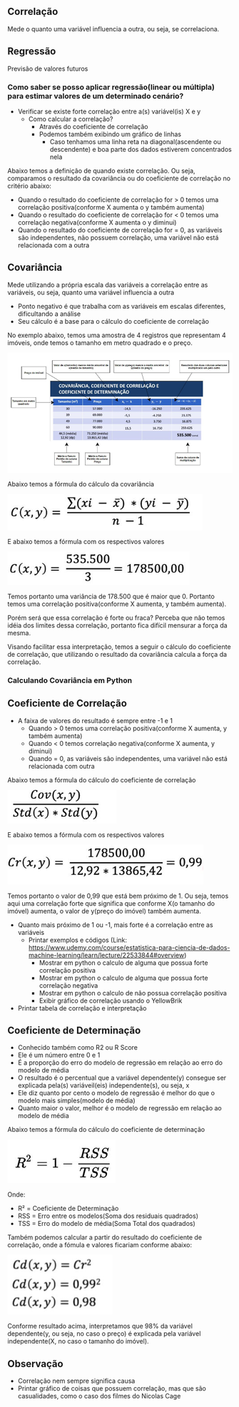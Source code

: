 ## Correlação

Mede o quanto uma variável influencia a outra, ou seja, se correlaciona.

## Regressão
Previsão de valores futuros
	
### Como saber se posso aplicar regressão(linear ou múltipla) para estimar valores de um determinado cenário?
- Verificar se existe forte correlação entre a(s) variável(is) X e y
  - Como calcular a correlação?
    - Através do coeficiente de correlação
    - Podemos também exibindo um gráfico de linhas
      - Caso tenhamos uma linha reta na diagonal(ascendente ou descendente) e boa parte dos dados estiverem concentrados nela			

Abaixo temos a definição de quando existe correlação. Ou seja, comparamos o resultado da covariância ou do coeficiente de correlação no critério abaixo:
- Quando o resultado do coeficiente de correlação for > 0 temos uma correlação positiva(conforme X aumenta o y também aumenta)
- Quando o resultado do coeficiente de correlação for < 0 temos uma correlação negativa(conforme X aumenta o y diminui)
- Quando o resultado do coeficiente de correlação for = 0, as variáveis são independentes, não possuem correlação, uma variável não está relacionada com a outra

## Covariância
Mede utilizando a própria escala das variáveis a correlação entre as variáveis, ou seja, quanto uma variável influencia a outra
- Ponto negativo é que trabalha com as variáveis em escalas diferentes, dificultando a análise
- Seu cálculo é a base para o cálculo do coeficiente de correlação

No exemplo abaixo, temos uma amostra de 4 registros que representam 4 imóveis, onde temos o tamanho em metro quadrado e o preço.

![](https://github.com/carloshfmaciel/datascience/blob/master/conceitos/images/tabela_covariancia.jpg)

Abaixo temos a fórmula do cálculo da covariância

![](https://github.com/carloshfmaciel/datascience/blob/master/conceitos/images/calc_form_variancia.jpg)

E abaixo temos a fórmula com os respectivos valores

![](https://github.com/carloshfmaciel/datascience/blob/master/conceitos/images/calc_form_variancia_com_valores.jpg)

Temos portanto uma variância de 178.500 que é maior que 0. Portanto temos uma correlação positiva(conforme X aumenta, y também aumenta). 

Porém será que essa correlação é forte ou fraca? Perceba que não temos idéia dos limites dessa correlação, portanto fica difícil mensurar a força da mesma.

Visando facilitar essa interpretação, temos a seguir o cálculo do coeficiente de correlação, que utilizando o resultado da covariância calcula a força da correlação.

### Calculando Covariância em Python

## Coeficiente de Correlação
- A faixa de valores do resultado é sempre entre -1 e 1
  - Quando > 0 temos uma correlação positiva(conforme X aumenta, y também aumenta)
  - Quando < 0 temos correlação negativa(conforme X aumenta, y diminui)
  - Quando = 0, as variáveis são independentes, uma variável não está relacionada com outra

Abaixo temos a fórmula do cálculo do coeficiente de correlação

![](https://github.com/carloshfmaciel/datascience/blob/master/conceitos/images/calc_form_coef_corr.jpg)

E abaixo temos a fórmula com os respectivos valores

![](https://github.com/carloshfmaciel/datascience/blob/master/conceitos/images/calc_form_coef_corr_com_valores.jpg)

Temos portanto o valor de 0,99 que está bem próximo de 1. Ou seja, temos aqui uma correlação forte que significa que conforme X(o tamanho do imóvel) aumenta, o valor de y(preço do imóvel) também aumenta.
			
- Quanto mais próximo de 1 ou -1, mais forte é a correlação entre as variáveis
  - Printar exemplos e códigos (Link: https://www.udemy.com/course/estatistica-para-ciencia-de-dados-machine-learning/learn/lecture/22533844#overview)
    - Mostrar em python o calculo de alguma que possua forte correlação positiva
    - Mostrar em python o calculo de alguma que possua forte correlação negativa
    - Mostrar em python o calculo de não possua correlação positiva
    - Exibir gráfico de correlação usando o YellowBrik
- Printar tabela de correlação e interpretação

## Coeficiente de Determinação
- Conhecido também como R2 ou R Score
- Ele é um número entre 0 e 1
- É a proporção do erro do modelo de regressão em relação ao erro do modelo de média	
- O resultado é o percentual que a variável dependente(y) consegue ser explicada pela(s) variáveil(eis) independente(s), ou seja, x
- Ele diz quanto por cento o modelo de regressão é melhor do que o modelo mais simples(modelo de média)
- Quanto maior o valor, melhor é o modelo de regressão em relação ao modelo de média

Abaixo temos a fórmula do cálculo do coeficiente de determinação

![](https://github.com/carloshfmaciel/datascience/blob/master/conceitos/images/calc_form_coef_det.jpg)

Onde:
- R² = Coeficiente de Determinação
- RSS = Erro entre os modelos(Soma dos residuais quadrados)
- TSS = Erro do modelo de média(Soma Total dos quadrados) 

Também podemos calcular a partir do resultado do coeficiente de correlação, onde a fómula e valores ficariam conforme abaixo:

![](https://github.com/carloshfmaciel/datascience/blob/master/conceitos/images/calc_form_coef_det_com_valores.jpg)

Conforme resultado acima, interpretamos que 98% da variável dependente(y, ou seja, no caso o preço) é explicada pela variável independente(X, no caso o tamanho do imóvel).	

## Observação
- Correlação nem sempre significa causa
- Printar gráfico de coisas que possuem correlação, mas que são casualidades, como o caso dos filmes do Nicolas Cage
